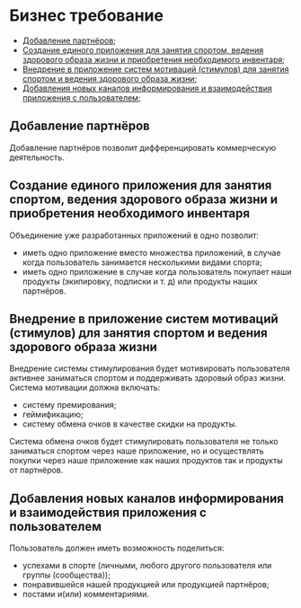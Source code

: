 # Бизнес требование

- [Добавление партнёров](#добавление-партнёров);
- [Создание единого приложения для занятия спортом, ведения здорового образа жизни и приобретения необходимого инвентаря](#создание-единого-приложения-для-занятия-спортом-ведения-здорового-образа-жизни-и-приобретения-необходимого-инвентаря);
- [Внедрение в приложение систем мотиваций (стимулов) для занятия спортом и ведения здорового образа жизни](#внедрение-в-приложение-систем-мотиваций-стимулов-для-занятия-спортом-и-ведения-здорового-образа-жизни);
- [Добавления новых каналов информирования и взаимодействия приложения с пользователем](#добавления-новых-каналов-информирования-и-взаимодействия-приложения-с-пользователем);

## Добавление партнёров

Добавление партнёров позволит дифференцировать коммерческую деятельность.

## Создание единого приложения для занятия спортом, ведения здорового образа жизни и приобретения необходимого инвентаря

Объединение уже разработанных приложений в одно позволит:

- иметь одно приложение вместо множества приложений, в случае когда пользователь занимается несколькими видами спорта;
- иметь одно приложение в случае когда пользователь покупает наши продукты (экипировку, подписки и т. д) или продукты наших партнёров.

## Внедрение в приложение систем мотиваций (стимулов) для занятия спортом и ведения здорового образа жизни

Внедрение системы стимулирования будет мотивировать пользователя активнее заниматься спортом и поддерживать здоровый образ жизни. Система мотивации должна включать:

- систему премирования;
- геймификацию;
- систему обмена очков в качестве скидки на продукты.

Система обмена очков будет стимулировать пользователя не только заниматься спортом через наше приложение, но и осуществлять покупки через наше приложение как наших продуктов так и продукты от партнёров.

## Добавления новых каналов информирования и взаимодействия приложения с пользователем

Пользователь должен иметь возможность поделиться:

- успехами в спорте (личными, любого другого пользователя или группы (сообщества));
- понравившейся нашей продукцией или продукцией партнёров;
- постами и(или) комментариями.
